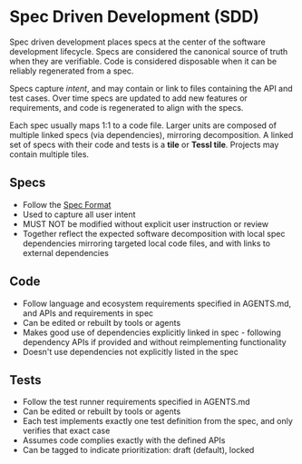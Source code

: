 # Spec Driven Development (SDD)

Spec driven development places specs at the center of the software development lifecycle. Specs are considered the canonical source of truth when they are verifiable. Code is considered disposable when it can be reliably regenerated from a spec.

Specs capture _intent_, and may contain or link to files containing the API and test cases. Over time specs are updated to add new features or requirements, and code is regenerated to align with the specs.

Each spec usually maps 1:1 to a code file. Larger units are composed of multiple linked specs (via dependencies), mirroring decomposition. A linked set of specs with their code and tests is a **tile** or **Tessl tile**. Projects may contain multiple tiles.

## Specs

- Follow the [Spec Format](./spec-format.md)
- Used to capture all user intent
- MUST NOT be modified without explicit user instruction or review
- Together reflect the expected software decomposition with local spec dependencies mirroring targeted local code files, and with links to external dependencies

## Code

- Follow language and ecosystem requirements specified in AGENTS.md, and APIs and requirements in spec
- Can be edited or rebuilt by tools or agents
- Makes good use of dependencies explicitly linked in spec - following dependency APIs if provided and without reimplementing functionality
- Doesn't use dependencies not explicitly listed in the spec

## Tests

- Follow the test runner requirements specified in AGENTS.md
- Can be edited or rebuilt by tools or agents
- Each test implements exactly one test definition from the spec, and only verifies that exact case
- Assumes code complies exactly with the defined APIs
- Can be tagged to indicate prioritization: draft (default), locked